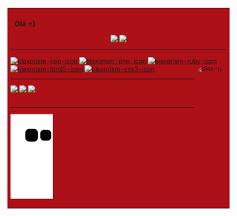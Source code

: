 <table ><tr><td bgcolor="#ad1117" width="100%" border="0px">
  <h3>&nbsp;&nbsp;Olá =) </h3>
  <div align="center">
    <a href="https://github.com/blaxprism">
    <img height="180em" src="https://github-readme-stats.vercel.app/api?username=blaxprism&show_icons=true&theme=aura&include_all_commits=true&count_private=true"/>
    <img height="180em" src="https://github-readme-stats.vercel.app/api/top-langs/?username=blaxprism&layout=compact&langs_count=7&theme=aura"/>
  </div>
  <hr/>
  <div style="display: inline_block">
    <img align="center" alt="blaxprism-cpp-icon" height="40" width="40" src="https://cdn.jsdelivr.net/gh/devicons/devicon/icons/cplusplus/cplusplus-line.svg" />
    <img align="center" alt="blaxprism-php-icon" height="40" width="40" src="https://cdn.jsdelivr.net/gh/devicons/devicon/icons/php/php-plain.svg" />
    <img align="center" alt="blaxprism-ruby-icon" height="40" width="40" src="https://cdn.jsdelivr.net/gh/devicons/devicon/icons/ruby/ruby-plain.svg" />
    <img align="center" alt="blaxprism-html5-icon" height="40" width="40" src="https://cdn.jsdelivr.net/gh/devicons/devicon/icons/html5/html5-original.svg" />
    <img align="center" alt="blaxprism-css3-icon" height="40" width="40" src="https://cdn.jsdelivr.net/gh/devicons/devicon/icons/css3/css3-plain.svg" />
    <img align="right" alt="blax-pic" height="150" style="border-radius:50px;" src="https://instagram.fcgh11-1.fna.fbcdn.net/v/t51.2885-19/s150x150/272056900_1270048123478664_2493932329465008118_n.jpg?_nc_ht=instagram.fcgh11-1.fna.fbcdn.net&amp;_nc_cat=100&amp;_nc_ohc=FP_2yIsM_uAAX8pStqN&amp;edm=ALbqBD0BAAAA&amp;ccb=7-4&amp;oh=00_AT9PI6xbdJ2LR1lGz-C5AV_u1ZnYX6f59tOvo9ky2wtCnQ&amp;oe=620F568F&amp;_nc_sid=9a90d6" />
  </div>
   <hr/>
  <div> 
    <a href="https://www.youtube.com/channel/UC2gkbtLwh3MwcMQ6D0AhLDA" target="_blank"><img src="https://img.shields.io/badge/YouTube-FF0000?style=for-the-badge&logo=youtube&logoColor=white" target="_blank"></a>
    <a href="https://instagram.com/blaxprism" target="_blank"><img src="https://img.shields.io/badge/-Instagram-%23E4405F?style=for-the-badge&logo=instagram&logoColor=white" target="_blank"></a>  
    <a href="https://www.linkedin.com/in/fabr%C3%ADcio-jos%C3%A9-brito-839875223/" target="_blank"><img src="https://img.shields.io/badge/-LinkedIn-%230077B5?style=for-the-badge&logo=linkedin&logoColor=white" target="_blank"></a> 
   <br/><br/><hr/>

![Snake animation](https://github.com/blaxprism/blaxprism/blob/output/github-contribution-grid-snake.svg)

  </div>
</td></tr></table>
